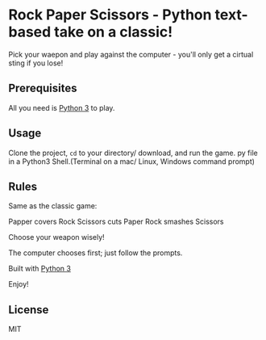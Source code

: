 #  Rock Paper Scissors - Python text-based take on a classic!

Pick your waepon and play against the computer -  you'll only get a cirtual sting if you lose!

## Prerequisites

All you need is [Python 3](https://www.python.org/) to play. 

## Usage
Clone the project, <code>cd</code> to your directory/ download, and run the game. py file in a Python3 Shell.(Terminal on a mac/ Linux, Windows command prompt) 

## Rules
Same as the classic game:

Papper covers Rock   Scissors cuts Paper   Rock smashes Scissors 

Choose your weapon wisely!

The computer chooses first; just follow the prompts. 

Built with [Python 3](https://wiki.python.org/moin/BeginnersGuide)

Enjoy!

## License
MIT
